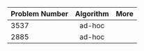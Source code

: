 | Problem Number        | Algorithm  | More |
| ------------- |:-------------:|:-------------:|
|3537| ad-hoc ||
|2885| ad-hoc ||
